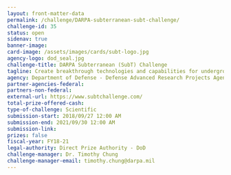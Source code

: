 ```yaml
---
layout: front-matter-data
permalink: /challenge/DARPA-subterranean-subt-challenge/
challenge-id: 35
status: open
sidenav: true
banner-image: 
card-image: /assets/images/cards/subt-logo.jpg
agency-logo: dod_seal.jpg
challenge-title: DARPA Subterranean (SubT) Challenge
tagline: Create breakthrough technologies and capabilities for underground operations.
agency: Department of Defense - Defense Advanced Research Projects Agency
partner-agencies-federal: 
partners-non-federal: 
external-url: https://www.subtchallenge.com/
total-prize-offered-cash: 
type-of-challenge: Scientific
submission-start: 2018/09/27 12:00 AM
submission-end: 2021/09/30 12:00 AM
submission-link:  
prizes: false
fiscal-year: FY18-21
legal-authority: Direct Prize Authority - DoD
challenge-manager: Dr. Timothy Chung
challenge-manager-email: timothy.chung@darpa.mil 
---
```

